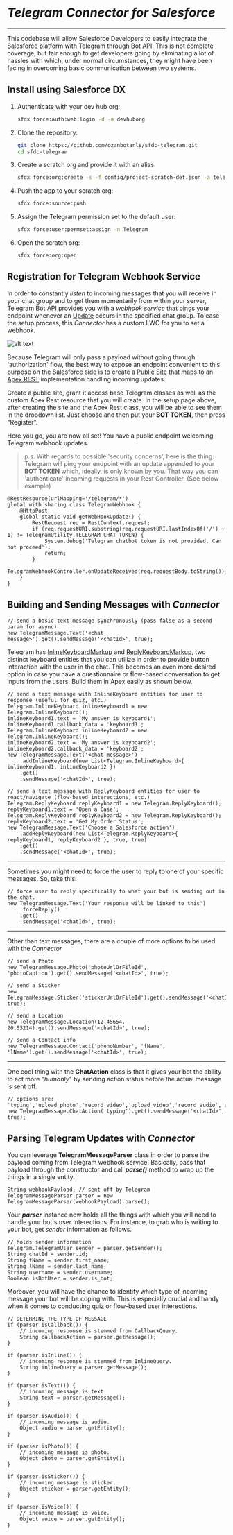 # _Telegram Connector for Salesforce_
---------
[Bot API]: https://core.telegram.org/bots/api
This codebase will allow Salesforce Developers to easily integrate the Salesforce platform with Telegram through [Bot API]. This is not complete coverage, but fair enough to get developers going by eliminating a lot of hassles with which, under normal circumstances, they might have been facing in overcoming basic communication between two systems.

## Install using Salesforce DX

1.  Authenticate with your dev hub org:

    ```zsh
    sfdx force:auth:web:login -d -a devhuborg
    ```

1.  Clone the repository:

    ```zsh
    git clone https://github.com/ozanbotanls/sfdc-telegram.git
    cd sfdc-telegram
    ```

1.  Create a scratch org and provide it with an alias:

    ```zsh
    sfdx force:org:create -s -f config/project-scratch-def.json -a telegram
    ```

1.  Push the app to your scratch org:

    ```zsh
    sfdx force:source:push
    ```

1.  Assign the Telegram permission set to the default user:

    ```zsh
    sfdx force:user:permset:assign -n Telegram
    ```

1.  Open the scratch org:

    ```
    sfdx force:org:open
    ```

## Registration for Telegram Webhook Service
[Update]: https://core.telegram.org/bots/api#update
In order to constantly _listen_ to incoming messages that you will receive in your chat group and to get them momentarily from within your server, Telegram [Bot API] provides you with a _webhook service_ that pings your endpoint whenever an [Update] occurs in the specified chat group. To ease the setup process, this _Connector_ has a custom LWC for you to set a webhook.

![alt text](https://github.com/ozanbotanls/sfdc-telegram/blob/master/readmephoto/telegram_setup.png "Telegram Setup")

[Apex REST]: https://developer.salesforce.com/docs/atlas.en-us.apexcode.meta/apexcode/apex_rest_code_sample_basic.htm
[Public Site]: https://help.salesforce.com/articleView?id=sites_setup_overview.htm&type=5
Because Telegram will only pass a payload without going through 'authorization' flow, the best way to expose an endpoint convenient to this purpose on the Salesforce side is to create a [Public Site] that maps to an [Apex REST] implementation handling incoming updates.

Create a public site, grant it access base Telegram classes as well as the custom Apex Rest resource that you will create. In the setup page above, after creating the site and the Apex Rest class, you will be able to see them in the dropdown list. Just choose and then put your **BOT TOKEN**, then press "Register".

Here you go, you are now all set! You have a public endpoint welcoming Telegram webhook updates.

> p.s. With regards to possible 'security concerns', here is the thing: Telegram will ping your endpoint with an update appended to your **BOT TOKEN** which, ideally, is only known by you. That way you can 'authenticate' incoming requests in your Rest Controller. (See below example)

```apex
@RestResource(urlMapping='/telegram/*')
global with sharing class TelegramWebhook {
    @HttpPost
    global static void getWebHookUpdate() {
        RestRequest req = RestContext.request;
        if (req.requestURI.substring(req.requestURI.lastIndexOf('/') + 1) != TelegramUtility.TELEGRAM_CHAT_TOKEN) {
            System.debug('Telegram chatbot token is not provided. Can not proceed');
            return;
        }
        TelegramWebhookController.onUpdateReceived(req.requestBody.toString());
    }
}
```

## Building and Sending Messages with _Connector_

```apex
// send a basic text message synchronously (pass false as a second param for async)
new TelegramMessage.Text('<chat message>').get().sendMessage('<chatId>', true);
```
[InlineKeyboardMarkup]: https://core.telegram.org/bots/api#inlinekeyboardmarkup
[ReplyKeyboardMarkup]: https://core.telegram.org/bots/api#replykeyboardmarkup
Telegram has [InlineKeyboardMarkup] and [ReplyKeyboardMarkup], two distinct keyboard entities that you can utilize in order to provide button interaction with the user in the chat. This becomes an even more desired option in case you have a questionnaire or flow-based conversation to get inputs from the users. Build them in Apex easily as shown below.
```apex
// send a text message with InlineKeyboard entities for user to response (useful for quiz, etc.)
Telegram.InlineKeyboard inlineKeyboard1 = new Telegram.InlineKeyboard();
inlineKeyboard1.text = 'My answer is keyboard1';
inlineKeyboard1.callback_data = 'keyboard1';
Telegram.InlineKeyboard inlineKeyboard2 = new Telegram.InlineKeyboard();
inlineKeyboard2.text = 'My answer is keyboard2';
inlineKeyboard2.callback_data = 'keyboard2';
new TelegramMessage.Text('<chat message>')
    .addInlineKeyboard(new List<Telegram.InlineKeyboard>{ inlineKeyboard1, inlineKeyboard2 })
    .get()
    .sendMessage('<chatId>', true);

// send a text message with ReplyKeyboard entities for user to react/navigate (flow-based interections, etc.)
Telegram.ReplyKeyboard replyKeyboard1 = new Telegram.ReplyKeyboard();
replyKeyboard1.text = 'Open a Case';
Telegram.ReplyKeyboard replyKeyboard2 = new Telegram.ReplyKeyboard();
replyKeyboard2.text = 'Get My Order Status';
new TelegramMessage.Text('Choose a Salesforce action')
    .addReplyKeyboard(new List<Telegram.ReplyKeyboard>{ replyKeyboard1, replyKeyboard2 }, true, true)
    .get()
    .sendMessage('<chatId>', true);
```
------
Sometimes you might need to force the user to reply to one of your specific messages. So, take this!
```apex
// force user to reply specifically to what your bot is sending out in the chat.
new TelegramMessage.Text('Your response will be linked to this')
    .forceReply()
    .get()
    .sendMessage('<chatId>', true);
```
----
Other than text messages, there are a couple of more options to be used with the _Connector_
```apex
// send a Photo
new TelegramMessage.Photo('photoUrlOrFileId', 'photoCaption').get().sendMessage('<chatId>', true);

// send a Sticker
new TelegramMessage.Sticker('stickerUrlOrFileId').get().sendMessage('<chatId>', true);

// send a Location
new TelegramMessage.Location(12.45654, 20.53214).get().sendMessage('<chatId>', true);

// send a Contact info
new TelegramMessage.Contact('phonoNumber', 'fName', 'lName').get().sendMessage('<chatId>', true);
```
-------
One cool thing with the **ChatAction** class is that it gives your bot the ability to act more "_humanly_" by sending action status before the actual message is sent off.
```apex
// options are: 'typing','upload_photo','record_video','upload_video','record_audio','upload_audio','upload_document','find_location'
new TelegramMessage.ChatAction('typing').get().sendMessage('<chatId>', true);
```

## Parsing Telegram Updates with _Connector_
You can leverage **TelegramMessageParser** class in order to parse the payload coming from Telegram webhook service.
Basically, pass that payload through the constructor and call **_parse()_** method to wrap up the things in a single entity.
```apex
String webhookPayload; // sent off by Telegram
TelegramMessageParser parser = new TelegramMessageParser(webhookPayload).parse();
```

Your **_parser_** instance now holds all the things with which you will need to handle your bot's user interections.
For instance, to grab who is writing to your bot, get _sender_ information as follows.
```apex
// holds sender information
Telegram.TelegramUser sender = parser.getSender();
String chatId = sender.id;
String fName = sender.first_name;
String lName = sender.last_name;
String username = sender.username;
Boolean isBotUser = sender.is_bot;
```

Moreover, you will have the chance to identify which type of incoming message your bot will be coping with.
This is especially crucial and handy when it comes to conducting quiz or flow-based user interections.
```apex
// DETERMINE THE TYPE OF MESSAGE
if (parser.isCallback()) {
    // incoming response is stemmed from CallbackQuery.
    String callbackAction = parser.getMessage();
}

if (parser.isInline()) {
    // incoming response is stemmed from InlineQuery.
    String inlineQuery = parser.getMessage();
}

if (parser.isText()) {
    // incoming message is text
    String text = parser.getMessage();
}

if (parser.isAudio()) {
    // incoming message is audio.
    Object audio = parser.getEntity();
}

if (parser.isPhoto()) {
    // incoming message is photo.
    Object photo = parser.getEntity();
}

if (parser.isSticker()) {
    // incoming message is sticker.
    Object sticker = parser.getEntity();
}

if (parser.isVoice()) {
    // incoming message is voice.
    Object voice = parser.getEntity();
}
```

